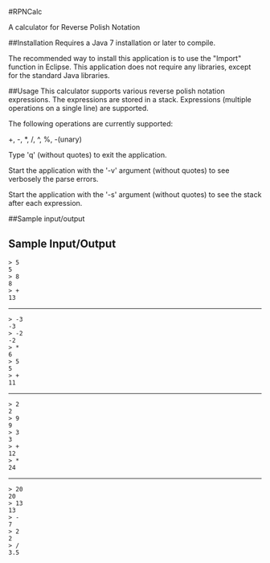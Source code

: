 #RPNCalc

A calculator for Reverse Polish Notation

##Installation
Requires a Java 7 installation or later to compile.

The recommended way to install this application is to use the "Import" function in Eclipse. This application does not require any libraries, except for the standard Java libraries.

##Usage
This calculator supports various reverse polish notation expressions. The expressions are stored in a stack. Expressions (multiple operations on a single line) are supported.

The following operations are currently supported:

+, -, *, /, ^, %, -(unary)

Type 'q' (without quotes) to exit the application.

Start the application with the '-v' argument (without quotes) to see verbosely the parse errors.

Start the application with the '-s' argument (without quotes) to see the stack after each expression.

##Sample input/output
## Sample Input/Output

    > 5 
    5
    > 8
    8
    > +
    13

---

    > -3
    -3
    > -2
    -2
    > *
    6
    > 5
    5
    > +
    11

---

    > 2
    2
    > 9
    9
    > 3
    3 
    > +
    12 
    > *
    24

---

    > 20
    20
    > 13
    13
    > -
    7
    > 2
    2
    > / 
    3.5
